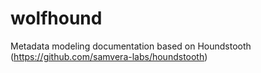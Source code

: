 # wolfhound
Metadata modeling documentation based on Houndstooth (https://github.com/samvera-labs/houndstooth)
